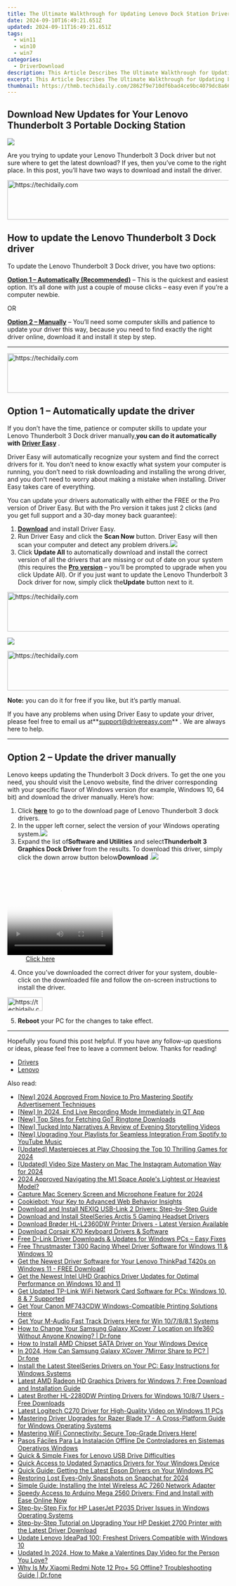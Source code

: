 ```yaml
---
title: The Ultimate Walkthrough for Updating Lenovo Dock Station Drivers
date: 2024-09-10T16:49:21.651Z
updated: 2024-09-11T16:49:21.651Z
tags:
  - win11
  - win10
  - win7
categories:
  - DriverDownload
description: This Article Describes The Ultimate Walkthrough for Updating Lenovo Dock Station Drivers
excerpt: This Article Describes The Ultimate Walkthrough for Updating Lenovo Dock Station Drivers
thumbnail: https://thmb.techidaily.com/2862f9e710df6bad4ce9bc4079dc8a66e33ae9d0bd1d0ef6275f60c014f1ce3f.jpg
---
```


## Download New Updates for Your Lenovo Thunderbolt 3 Portable Docking Station

![](https://images.drivereasy.com/wp-content/uploads/2019/08/image-495.png)

 Are you trying to update your Lenovo Thunderbolt 3 Dock driver but not sure where to get the latest download? If yes, then you’ve come to the right place. In this post, you’ll have two ways to download and install the driver.





<!-- affiliate ads begin -->
<a href="https://bluettius.sjv.io/c/5597632/2139123/17108" target="_top" id="2139123">
  <img src="//a.impactradius-go.com/display-ad/17108-2139123" border="0" alt="https://techidaily.com" width="728" height="90"/>
</a>
<img height="0" width="0" src="https://bluettius.sjv.io/i/5597632/2139123/17108" style="position:absolute;visibility:hidden;" border="0" />
<!-- affiliate ads end -->




## How to update the Lenovo Thunderbolt 3 Dock driver

To update the Lenovo Thunderbolt 3 Dock driver, you have two options:

**[Option 1 – Automatically (Recommended)](https://www.drivereasy.com/knowledge/update-lenovo-thunderbolt-3-dock-drivers/#option1)**  – This is the quickest and easiest option. It’s all done with just a couple of mouse clicks – easy even if you’re a computer newbie.

OR

**[Option 2 – Manually](https://tools.techidaily.com/drivereasy/download/)**  – You’ll need some computer skills and patience to update your driver this way, because you need to find exactly the right driver online, download it and install it step by step.

---





<!-- affiliate ads begin -->
<a href="https://appsumo.8odi.net/c/5597632/2123730/7443" target="_top" id="2123730">
  <img src="//a.impactradius-go.com/display-ad/7443-2123730" border="0" alt="https://techidaily.com" width="728" height="90"/>
</a>
<img height="0" width="0" src="https://appsumo.8odi.net/i/5597632/2123730/7443" style="position:absolute;visibility:hidden;" border="0" />
<!-- affiliate ads end -->




## Option 1 – Automatically update the driver

 If you don’t have the time, patience or computer skills to update your Lenovo Thunderbolt 3 Dock driver manually,**you can do it automatically with** **[Driver Easy](https://tools.techidaily.com/drivereasy/download/)**  .

 Driver Easy will automatically recognize your system and find the correct drivers for it. You don’t need to know exactly what system your computer is running, you don’t need to risk downloading and installing the wrong driver, and you don’t need to worry about making a mistake when installing. Driver Easy takes care of everything.

 You can update your drivers automatically with either the FREE or the Pro version of Driver Easy. But with the Pro version it takes just 2 clicks (and you get full support and a 30-day money back guarantee):

1. **[Download](https://tools.techidaily.com/drivereasy/download/)**  and install Driver Easy.
2. Run Driver Easy and click the **Scan Now** button. Driver Easy will then scan your computer and detect any problem drivers.![](https://images.drivereasy.com/wp-content/uploads/2019/08/2019-08-19_18-00-07-1.jpg)
3. Click **Update All** to automatically download and install the correct version of all the drivers that are missing or out of date on your system (this requires the **[Pro version](https://tools.techidaily.com/drivereasy/download/)**  – you’ll be prompted to upgrade when you click Update All). Or if you just want to update the Lenovo Thunderbolt 3 Dock driver for now, simply click the**Update**  button next to it.  




<!-- affiliate ads begin -->
<a href="https://unicoeye.pxf.io/c/5597632/2134493/18498" target="_top" id="2134493">
  <img src="//a.impactradius-go.com/display-ad/18498-2134493" border="0" alt="https://techidaily.com" width="728" height="90"/>
</a>
<img height="0" width="0" src="https://unicoeye.pxf.io/i/5597632/2134493/18498" style="position:absolute;visibility:hidden;" border="0" />
<!-- affiliate ads end -->




![](https://images.drivereasy.com/wp-content/uploads/2019/08/2019-08-22_18-52-17.jpg)





<!-- affiliate ads begin -->
<a href="https://ephamedtechinc.pxf.io/c/5597632/2137226/26400" target="_top" id="2137226">
  <img src="//a.impactradius-go.com/display-ad/26400-2137226" border="0" alt="https://techidaily.com" width="728" height="90"/>
</a>
<img height="0" width="0" src="https://ephamedtechinc.pxf.io/i/5597632/2137226/26400" style="position:absolute;visibility:hidden;" border="0" />
<!-- affiliate ads end -->




**Note:** you can do it for free if you like, but it’s partly manual.

 If you have any problems when using Driver Easy to update your driver, please feel free to email us at**<support@drivereasy.com>** . We are always here to help.

---

## Option 2 – Update the driver manually

 Lenovo keeps updating the Thunderbolt 3 Dock drivers. To get the one you need, you should visit the Lenovo website, find the driver corresponding with your specific flavor of Windows version (for example, Windows 10, 64 bit) and download the driver manually. Here’s how:

1. Click **[here](https://shop-links.co/link/?exclusive=1&publisher_slug=itechdaily19598&url=https%3A%2F%2Fpcsupport.lenovo.com%2Fus%2Fen%2Fproducts%2Faccessory%2Fdocks%2Fthunderbolt-3-graphic-dock%2Fdownloads%3FlinkTrack%3DCaps%253ABody%255FSearchProduct%26searchType%3D3%26keyWordSearch%3DLenovo%2520Thunderbolt%25203%2520Graphic%2520Dock)**  to go to the download page of Lenovo Thunderbolt 3 dock drivers.
2. In the upper left corner, select the version of your Windows operating system.![](https://images.drivereasy.com/wp-content/uploads/2019/08/2019-08-22_18-28-26.jpg)
3. Expand the list of**Software and Utilities** and select**Thunderbolt 3 Graphics Dock Driver** from the results. To download this driver, simply click the down arrow button below**Download** .![](https://images.drivereasy.com/wp-content/uploads/2019/08/2019-08-22_18-32-54.jpg)




<!-- affiliate ads begin -->
<span id="1265663">
					<video width="240" height="200" style="cursor:pointer"
           poster="//a.impactradius-go.com/display-clicktoplayimage/1265663.png"
           onclick="if(!this.playClicked){this.play();this.setAttribute('controls',true);this.playClicked=true;}">
	   <source src="//a.impactradius-go.com/display-ad/4482-1265663">
	   <img src="//a.impactradius-go.com/display-clicktoplayimage/1265663.png" style="border: none; height: 100%; width: 100%; object-fit: contain">
	</video>
	<div style="width:150px;text-align:center"><a href="javascript:window.open(decodeURIComponent('https%3A%2F%2Fmartinic.evyy.net%2Fc%2F5597632%2F1265663%2F4482'), '_blank');void(0);">Click here</a></div>
</span>
<img height="0" width="0" src="https://imp.pxf.io/i/5597632/1265663/4482" style="position:absolute;visibility:hidden;" border="0" />
<!-- affiliate ads end -->




4. Once you’ve downloaded the correct driver for your system, double-click on the downloaded file and follow the on-screen instructions to install the driver.




<!-- affiliate ads begin -->
<a href="https://25home.pxf.io/c/5597632/2123465/16836" target="_top" id="2123465">
  <img src="//a.impactradius-go.com/display-ad/16836-2123465" border="0" alt="https://techidaily.com" width="80" height="31"/>
</a>
<img height="0" width="0" src="https://25home.pxf.io/i/5597632/2123465/16836" style="position:absolute;visibility:hidden;" border="0" />
<!-- affiliate ads end -->




5. **Reboot** your PC for the changes to take effect.

---

 Hopefully you found this post helpful. If you have any follow-up questions or ideas, please feel free to leave a comment below. Thanks for reading!

* [Drivers](https://tools.techidaily.com/drivereasy/download/)
* [Lenovo](https://tools.techidaily.com/drivereasy/download/)

<ins class="adsbygoogle"
     style="display:block"
     data-ad-format="autorelaxed"
     data-ad-client="ca-pub-7571918770474297"
     data-ad-slot="1223367746"></ins>



<ins class="adsbygoogle"
     style="display:block"
     data-ad-client="ca-pub-7571918770474297"
     data-ad-slot="8358498916"
     data-ad-format="auto"
     data-full-width-responsive="true"></ins>

<span class="atpl-alsoreadstyle">Also read:</span>
<div><ul>
<li><a href="https://fox-blue.techidaily.com/new-2024-approved-from-novice-to-pro-mastering-spotify-advertisement-techniques/"><u>[New] 2024 Approved  From Novice to Pro  Mastering Spotify Advertisement Techniques</u></a></li>
<li><a href="https://screen-capture.techidaily.com/new-in-2024-end-live-recording-mode-immediately-in-qt-app/"><u>[New] In 2024, End Live Recording Mode Immediately in QT App</u></a></li>
<li><a href="https://some-tips.techidaily.com/new-top-sites-for-fetching-got-ringtone-downloads/"><u>[New] Top Sites for Fetching GoT Ringtone Downloads</u></a></li>
<li><a href="https://some-guidance.techidaily.com/new-tucked-into-narratives-a-review-of-evening-storytelling-videos/"><u>[New] Tucked Into Narratives  A Review of Evening Storytelling Videos</u></a></li>
<li><a href="https://facebook-video-share.techidaily.com/new-upgrading-your-playlists-for-seamless-integration-from-spotify-to-youtube-music/"><u>[New] Upgrading Your Playlists for Seamless Integration From Spotify to YouTube Music</u></a></li>
<li><a href="https://screen-activity-recording.techidaily.com/updated-masterpieces-at-play-choosing-the-top-10-thrilling-games-for-2024/"><u>[Updated] Masterpieces at Play  Choosing the Top 10 Thrilling Games for 2024</u></a></li>
<li><a href="https://instagram-video-files.techidaily.com/updated-video-size-mastery-on-mac-the-instagram-automation-way-for-2024/"><u>[Updated] Video Size Mastery on Mac  The Instagram Automation Way for 2024</u></a></li>
<li><a href="https://fox-blue.techidaily.com/2024-approved-navigating-the-m1-space-apples-lightest-or-heaviest-model/"><u>2024 Approved  Navigating the M1 Space  Apple's Lightest or Heaviest Model?</u></a></li>
<li><a href="https://screen-mirroring-recording.techidaily.com/capture-mac-scenery-screen-and-microphone-feature-for-2024/"><u>Capture Mac Scenery  Screen and Microphone Feature for 2024</u></a></li>
<li><a href="https://data-safeguard.techidaily.com/cookiebot-your-key-to-advanced-web-behavior-insights/"><u>Cookiebot: Your Key to Advanced Web Behavior Insights</u></a></li>
<li><a href="https://win-dash.techidaily.com/download-and-install-nexiq-usb-link-2-drivers-step-by-step-guide/"><u>Download and Install NEXIQ USB-Link 2 Drivers: Step-by-Step Guide</u></a></li>
<li><a href="https://win-dash.techidaily.com/download-and-install-steelseries-arctis-5-gaming-headset-drivers/"><u>Download and Install SteelSeries Arctis 5 Gaming Headset Drivers</u></a></li>
<li><a href="https://win-dash.techidaily.com/download-broder-hl-l2360dw-printer-drivers-latest-version-available/"><u>Download Brøder HL-L2360DW Printer Drivers - Latest Version Available</u></a></li>
<li><a href="https://win-dash.techidaily.com/download-corsair-k70-keyboard-drivers-and-software/"><u>Download Corsair K70 Keyboard Drivers & Software</u></a></li>
<li><a href="https://win-dash.techidaily.com/free-d-link-driver-downloads-and-updates-for-windows-pcs-easy-fixes/"><u>Free D-Link Driver Downloads & Updates for Windows PCs – Easy Fixes</u></a></li>
<li><a href="https://win-dash.techidaily.com/free-thrustmaster-t300-racing-wheel-driver-software-for-windows-11-and-windows-10/"><u>Free Thrustmaster T300 Racing Wheel Driver Software for Windows 11 & Windows 10</u></a></li>
<li><a href="https://win-dash.techidaily.com/get-the-newest-driver-software-for-your-lenovo-thinkpad-t420s-on-windows-11-free-download/"><u>Get the Newest Driver Software for Your Lenovo ThinkPad T420s on Windows 11 - FREE Download!</u></a></li>
<li><a href="https://win-dash.techidaily.com/get-the-newest-intel-uhd-graphics-driver-updates-for-optimal-performance-on-windows-10-and-11/"><u>Get the Newest Intel UHD Graphics Driver Updates for Optimal Performance on Windows 10 and 11</u></a></li>
<li><a href="https://win-dash.techidaily.com/get-updated-tp-link-wifi-network-card-software-for-pcs-windows-10-8-and-7-supported/"><u>Get Updated TP-Link WiFi Network Card Software for PCs: Windows 10, 8 & 7 Supported</u></a></li>
<li><a href="https://win-dash.techidaily.com/get-your-canon-mf743cdw-windows-compatible-printing-solutions-here/"><u>Get Your Canon MF743CDW Windows-Compatible Printing Solutions Here</u></a></li>
<li><a href="https://win-dash.techidaily.com/1722964759282-get-your-m-audio-fast-track-drivers-here-for-win-107881-systems/"><u>Get Your M-Audio Fast Track Drivers Here for Win 10/7/8/8.1 Systems</u></a></li>
<li><a href="https://location-social.techidaily.com/how-to-change-your-samsung-galaxy-xcover-7-location-on-life360-without-anyone-knowing-drfone-by-drfone-virtual-android/"><u>How to Change Your Samsung Galaxy XCover 7 Location on life360 Without Anyone Knowing? | Dr.fone</u></a></li>
<li><a href="https://win-dash.techidaily.com/how-to-install-amd-chipset-sata-driver-on-your-windows-device/"><u>How to Install AMD Chipset SATA Driver on Your Windows Device</u></a></li>
<li><a href="https://screen-mirror.techidaily.com/in-2024-how-can-samsung-galaxy-xcover-7mirror-share-to-pc-drfone-by-drfone-android/"><u>In 2024, How Can Samsung Galaxy XCover 7Mirror Share to PC? | Dr.fone</u></a></li>
<li><a href="https://win-dash.techidaily.com/install-the-latest-steelseries-drivers-on-your-pc-easy-instructions-for-windows-systems/"><u>Install the Latest SteelSeries Drivers on Your PC: Easy Instructions for Windows Systems</u></a></li>
<li><a href="https://win-dash.techidaily.com/latest-amd-radeon-hd-graphics-drivers-for-windows-7-free-download-and-installation-guide/"><u>Latest AMD Radeon HD Graphics Drivers for Windows 7: Free Download and Installation Guide</u></a></li>
<li><a href="https://win-dash.techidaily.com/latest-brother-hl-2280dw-printing-drivers-for-windows-1087-users-free-downloads/"><u>Latest Brother HL-2280DW Printing Drivers for Windows 10/8/7 Users - Free Downloads</u></a></li>
<li><a href="https://win-dash.techidaily.com/latest-logitech-c270-driver-for-high-quality-video-on-windows-11-pcs/"><u>Latest Logitech C270 Driver for High-Quality Video on Windows 11 PCs</u></a></li>
<li><a href="https://win-dash.techidaily.com/mastering-driver-upgrades-for-razer-blade-17-a-cross-platform-guide-for-windows-operating-systems/"><u>Mastering Driver Upgrades for Razer Blade 17 - A Cross-Platform Guide for Windows Operating Systems</u></a></li>
<li><a href="https://win-dash.techidaily.com/mastering-wifi-connectivity-secure-top-grade-drivers-here/"><u>Mastering WiFi Connectivity: Secure Top-Grade Drivers Here!</u></a></li>
<li><a href="https://win-dash.techidaily.com/pasos-faciles-para-la-instalacion-offline-de-controladores-en-sistemas-operativos-windows/"><u>Pasos Fáciles Para La Instalación Offline De Controladores en Sistemas Operativos Windows</u></a></li>
<li><a href="https://win-dash.techidaily.com/quick-and-simple-fixes-for-lenovo-usb-drive-difficulties/"><u>Quick & Simple Fixes for Lenovo USB Drive Difficulties</u></a></li>
<li><a href="https://win-dash.techidaily.com/quick-access-to-updated-synaptics-drivers-for-your-windows-device/"><u>Quick Access to Updated Synaptics Drivers for Your Windows Device</u></a></li>
<li><a href="https://win-dash.techidaily.com/1722964347540-quick-guide-getting-the-latest-epson-drivers-on-your-windows-pc/"><u>Quick Guide: Getting the Latest Epson Drivers on Your Windows PC</u></a></li>
<li><a href="https://snapchat-videos.techidaily.com/restoring-lost-eyes-only-snapshots-on-snapchat-for-2024/"><u>Restoring Lost Eyes-Only Snapshots on Snapchat for 2024</u></a></li>
<li><a href="https://win-dash.techidaily.com/simple-guide-installing-the-intel-wireless-ac-7260-network-adapter/"><u>Simple Guide: Installing the Intel Wireless AC 7260 Network Adapter</u></a></li>
<li><a href="https://win-dash.techidaily.com/speedy-access-to-arduino-mega-2560-drivers-find-and-install-with-ease-online-now/"><u>Speedy Access to Arduino Mega 2560 Drivers: Find and Install with Ease Online Now</u></a></li>
<li><a href="https://win-dash.techidaily.com/step-by-step-fix-for-hp-laserjet-p2035-driver-issues-in-windows-operating-systems/"><u>Step-by-Step Fix for HP LaserJet P2035 Driver Issues in Windows Operating Systems</u></a></li>
<li><a href="https://win-dash.techidaily.com/step-by-step-tutorial-on-upgrading-your-hp-deskjet-2700-printer-with-the-latest-driver-download/"><u>Step-by-Step Tutorial on Upgrading Your HP Deskjet 2700 Printer with the Latest Driver Download</u></a></li>
<li><a href="https://win-dash.techidaily.com/update-lenovo-ideapad-100-freshest-drivers-compatible-with-windows-10/"><u>Update Lenovo IdeaPad 100: Freshest Drivers Compatible with Windows 10</u></a></li>
<li><a href="https://ai-video-tools.techidaily.com/updated-in-2024-how-to-make-a-valentines-day-video-for-the-person-you-love/"><u>Updated In 2024, How to Make a Valentines Day Video for the Person You Love?</u></a></li>
<li><a href="https://howto.techidaily.com/why-is-my-xiaomi-redmi-note-12-proplus-5g-offline-troubleshooting-guide-drfone-by-drfone-fix-android-problems-fix-android-problems/"><u>Why Is My Xiaomi Redmi Note 12 Pro+ 5G Offline? Troubleshooting Guide | Dr.fone</u></a></li>
</ul></div>
